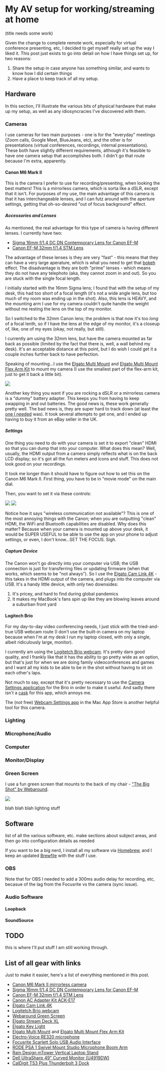 # My AV setup for working/streaming at home

(title needs some work)

Given the change to complete remote work, especially for virtual conference presenting, etc, I decided to get myself really set up the way I liked it. This post just exists to go into detail on how I have things set up, for two reasons:

1. Share the setup in case anyone has something similar, and wants to know how I did certain things
2. Have a place to keep track of all my setup.

## Hardware

In this section, I'll illustrate the various bits of physical hardware that make up my setup, as well as any idiosyncracies I've discovered with them.

### Cameras

I use cameras for two main purposes - one is for the "everyday" meetings (Zoom calls, Google Meet, BlueJeans, etc), and the other is for presentations (virtual conferences, recordings, internal presentations). These both have slightly different requirements, although it's feasible to have one camera setup that accomplishes both. I didn't go that route because I'm extra, apparently.

#### Canon M6 Mark II

This is the camera I prefer to use for recording/presenting, when looking the best matters! This is a mirrorless camera, which is sorta like a dSLR, except that it isn't. For purposes of my use, the main advantage of this camera is that it has interchangeable lenses, and I can futz around with the aperture settings, getting that oh-so-desired "out of focus background" effect.

##### Accessories and Lenses

As mentioned, the real advantage for this type of camera is having different lenses. I currently have two:

- [Sigma 16mm f/1.4 DC DN Contemporary Lens for Canon EF-M](https://www.amazon.com/gp/product/B081QPDKM9)
- [Canon EF-M 32mm f/1.4 STM Lens](https://www.amazon.com/dp/B07H4F65YR)

The advantage of these lenses is they are very "fast" - this means that they can have a very large aperature, which is what you need to get that [bokeh](https://en.wikipedia.org/wiki/Bokeh) effect. The disadvantage is they are both "prime" lenses - which means they do not have any telephoto (aka, they cannot zoom in and out). So you are stuck with the single focal length. 

I initially started with the 16mm Sigma lens; I found that with the setup of my desk, this had too short of a focal length (it's not a wide angle lens, but too much of my room was ending up in the shot). Also, this lens is HEAVY, and the mounting arm I use for my camera couldn't quite handle the weight without me resting the lens on the top of my monitor.

So I switched to the 32mm Canon lens; the problem is that now it's too *long* of a focal lenth, so if I have the lens at the edge of my monitor, it's a closeup of, like, one of my eyes (okay, not really, but still).

I currently am using the 32mm lens, but have the camera mounted as far back as possible (limited by the fact that there is, well, a wall behind my desk). It's an acceptable distance at this point, but I do wish I could get it a couple inches further back to have perfection.

Speaking of mounting...I use the [Elgato Multi Mount](https://www.corsair.com/us/en/Categories/Products/Elgato-Gaming/Multi-Mount/p/10AAB9901) and [Elgato Multi Mount Flex Arm Kit](https://www.corsair.com/us/en/Categories/Products/Elgato-Gaming/Multi-Mount-Flex-Arm-Kit/p/10AAC9901) to mount my camera (I use the smallest part of the flex-arm kit, just to get it back a little bit).

![](camera-mount.png)

Another key thing you want if you are rocking a dSLR or a mirrorless camera is a "dummy" battery adapter. This keeps you from having to keep swapping in and out batteries. The good news is, these work generally pretty well. The bad news is, they are super hard to track down (at least the [one I needed](https://shop.usa.canon.com/shop/en/catalog/ac-adapter-kit-ack-e17) was). It took several attempts to get one, and I ended up having to buy it from an eBay seller in the UK. 


##### Settings

One thing you need to do with your camera is set it to export "clean" HDMI so that you can dump that into your computer. What does this mean? Well, usually, the HDMI output from a camera simply reflects what is on the back LCD display; so it's got all the fun meters and icons and stuff. This does not look good on your recordings.

It took me longer than it should have to figure out how to set this on the Canon M6 Mark II. First thing, you have to be in "movie mode" on the main dial.

Then, you want to set it via these controls:

![](hdmi-setting-menu.png)
![](hdmi-setting.png)

Notice how it says "wireless communication not available"? This is one of the most annoying things with the Canon; when you are outputting "clean" HDMI, the WiFi and Bluetooth capabilities are disabled. Why does this matter? Because when your camera is mounted up above your desk, it would be SUPER USEFUL to be able to use the app on your phone to adjust settings, or even, I don't know...SET THE FOCUS. Sigh.

##### Capture Device

The Canon won't go directly into your computer via USB; the USB connection is just for transferring files or updating firmware (when that works, which seems to be "not always"). So I use the [Elgato Cam Link 4K](https://www.elgato.com/en/gaming/cam-link-4k) - this takes in the HDMI output of the camera, and plugs into the computer via USB. It's a handy little device, with only two downsides:

1. It's pricey, and hard to find during global pandemics
2. It makes my MacBook's fans spin up like they are blowing leaves around a suburban front yard

#### Logitech Brio

For my day-to-day video conferencing needs, I just stick with the tried-and-true USB webcam route (I don't use the built-in camera on my laptop because when I'm at my desk I run my laptop closed, with only a single, albeit ridiculously large, monitor). 

I currently am using the [Logitetch Brio webcam](https://www.amazon.com/Logitech-BRIO-Conferencing-Recording-Streaming/dp/B01N5UOYC4). It's pretty darn good quality, and I frankly like that it has the ability to go pretty wide as an option, but that's just for when we are doing family videoconferences and games and I want all my kids to be able to be in the shot without having to sit on each other's laps.

Not much to say, except that it's pretty necessary to use the [Camera Settings application](https://prosupport.logi.com/hc/en-us/articles/360039591834-Downloads-BRIO) for the Brio in order to make it useful. And sadly there isn't a [cask](https://dev.to/mattstratton/my-brewfile-1pob) for this app, which annoys me.

The (not free) [Webcam Settings app](https://apps.apple.com/us/app/webcam-settings/id533696630?mt=12) in the Mac App Store is another helpful tool for this camera.

### Lighting

### Microphone/Audio

### Computer

### Monitor/Display

### Green Screen

I use a fun green screen that mounts to the back of my chair - ["The Big Shot" by Webaround](https://thewebaround.com/product/the-big-shot/). 

![](webaround.png)

blah blah blah lighting stuff

## Software

list of all the various software, etc. make sections about subject areas, and then go into configuration details as needed

If you want to be a big nerd, I install all my software via [Homebrew](https://brew.sh/), and I keep an updated [Brewfile](https://github.com/mattstratton/matty-dotfiles/blob/master/Brewfile) with the stuff I use. 

### OBS

Note that for OBS I needed to add a 300ms audio delay for recording, etc, becasue of the lag from the Focusrite vs the camera (sync issue).


### Audio Software

#### Loopback

#### SoundSource



## TODO

this is where I'll put stuff I am still working through.


## List of all gear with links

Just to make it easier, here's a list of everything mentioned in this post.

- [Canon M6 Mark II mirrorless camera](https://www.amazon.com/gp/product/B07ZJSB146)
- [Sigma 16mm f/1.4 DC DN Contemporary Lens for Canon EF-M](https://www.amazon.com/gp/product/B081QPDKM9)
- [Canon EF-M 32mm f/1.4 STM Lens](https://www.amazon.com/dp/B07H4F65YR)
- [Canon AC Adapter Kit ACK-E17](https://shop.usa.canon.com/shop/en/catalog/ac-adapter-kit-ack-e17)
- [Elgato Cam Link 4K](https://www.elgato.com/en/gaming/cam-link-4k)
- [Logitetch Brio webcam](https://www.amazon.com/Logitech-BRIO-Conferencing-Recording-Streaming/dp/B01N5UOYC4)
- [Webaround Green Screen](https://thewebaround.com/product/the-big-shot/)
- [Elgato Stream Deck XL](https://www.amazon.com/Elgato-Stream-Deck-XL-customizable/dp/B07RL8H55Z)
- [Elgato Key Light](https://www.amazon.com/Elgato-Key-Light-Professional-App-Enabled/dp/B07L755X9G/)
- [Elgato Multi Mount](https://www.corsair.com/us/en/Categories/Products/Elgato-Gaming/Multi-Mount/p/10AAB9901) and [Elgato Multi Mount Flex Arm Kit](https://www.corsair.com/us/en/Categories/Products/Elgato-Gaming/Multi-Mount-Flex-Arm-Kit/p/10AAC9901)
- [Electro-Voice RE320 microphone](https://www.amazon.com/Electro-Voice-RE320-Diaphragm-Dynamic-Microphone/dp/B00KCN83VI)
- [Focusrite Scarlett Solo USB Audio Interface](https://www.amazon.com/Focusrite-Scarlett-Audio-Interface-Tools/dp/B07QR6Z1JB)
- [RODE PSA 1 Swivel Mount Studio Microphone Boom Arm](https://www.amazon.com/gp/product/B001D7UYBO/)
- [Rain Design mTower Vertical Laptop Stand](https://www.amazon.com/gp/product/B077YLS9QP)
- [Dell UltraSharp 49" Curved Monitor (U4919DW)](https://www.dell.com/en-us/work/shop/dell-ultrasharp-49-curved-monitor-u4919dw/apd/210-arnw/monitors-monitor-accessories)
- [CalDigit TS3 Plus Thunderbolt 3 Dock](https://www.amazon.com/CalDigit-TS3-Plus-Thunderbolt-Dock/dp/B07CZPV8DF)
